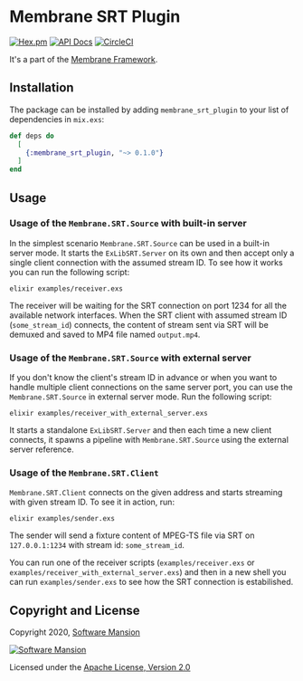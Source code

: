 # Membrane SRT Plugin

[![Hex.pm](https://img.shields.io/hexpm/v/membrane_srt_plugin.svg)](https://hex.pm/packages/membrane_srt_plugin)
[![API Docs](https://img.shields.io/badge/api-docs-yellow.svg?style=flat)](https://hexdocs.pm/membrane_srt_plugin)
[![CircleCI](https://circleci.com/gh/membraneframework/membrane_srt_plugin.svg?style=svg)](https://circleci.com/gh/membraneframework/membrane_srt_plugin)


It's a part of the [Membrane Framework](https://membrane.stream).

## Installation

The package can be installed by adding `membrane_srt_plugin` to your list of dependencies in `mix.exs`:

```elixir
def deps do
  [
    {:membrane_srt_plugin, "~> 0.1.0"}
  ]
end
```
## Usage

### Usage of the `Membrane.SRT.Source` with built-in server

In the simplest scenario `Membrane.SRT.Source` can be used in a built-in server mode.
It starts the `ExLibSRT.Server` on its own and then accept only a single client connection
with the assumed stream ID.
To see how it works you can run the following script:
```
elixir examples/receiver.exs

```
The receiver will be waiting for the SRT connection on port 1234 for all the available network interfaces.
When the SRT client with assumed stream ID (`some_stream_id`) connects, the content of stream sent via SRT
will be demuxed and saved to MP4 file named `output.mp4`.

### Usage of the `Membrane.SRT.Source` with external server

If you don't know the client's stream ID in advance or when you want to handle multiple client connections on the same server port,
you can use the `Membrane.SRT.Source` in external server mode.
Run the following script:
```
elixir examples/receiver_with_external_server.exs
```

It starts a standalone `ExLibSRT.Server` and then each time a new client connects, it spawns a pipeline with
`Membrane.SRT.Source` using the external server reference.

### Usage of the `Membrane.SRT.Client`

`Membrane.SRT.Client` connects on the given address and starts streaming with given stream ID.
To see it in action, run:
```
elixir examples/sender.exs
```

The sender will send a fixture content of MPEG-TS file via SRT on `127.0.0.1:1234` with stream id:
`some_stream_id`.


You can run one of the receiver scripts (`examples/receiver.exs` or
`examples/receiver_with_external_server.exs`) and then in a new shell you can run `examples/sender.exs`
to see how the SRT connection is estabilished.

## Copyright and License

Copyright 2020, [Software Mansion](https://swmansion.com/?utm_source=git&utm_medium=readme&utm_campaign=membrane_template_plugin)

[![Software Mansion](https://logo.swmansion.com/logo?color=white&variant=desktop&width=200&tag=membrane-github)](https://swmansion.com/?utm_source=git&utm_medium=readme&utm_campaign=membrane_template_plugin)

Licensed under the [Apache License, Version 2.0](LICENSE)
